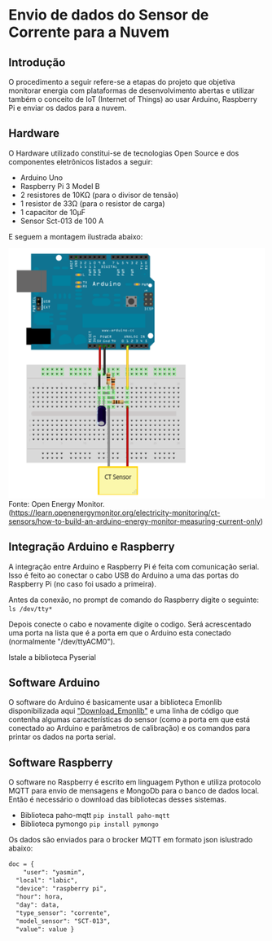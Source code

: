 # Envio de dados do Sensor de Corrente para a Nuvem

## Introdução
O procedimento a seguir refere-se a etapas do projeto que objetiva monitorar energia com plataformas de desenvolvimento abertas e utilizar também o conceito de IoT (Internet of Things) ao usar Arduino, Raspberry Pi e enviar os dados para a nuvem.

## Hardware
O Hardware utilizado constitui-se de tecnologias Open Source e dos componentes eletrônicos listados a seguir:

* Arduino Uno
* Raspberry Pi 3 Model B
* 2 resistores de 10KΩ (para o divisor de tensão)
* 1 resistor de 33Ω (para o resistor de carga)
* 1 capacitor de 10µF
* Sensor Sct-013 de 100 A

E seguem a montagem ilustrada abaixo:

![sct_arduino](docs/sct_arduino.png)
Fonte: Open Energy Monitor. (https://learn.openenergymonitor.org/electricity-monitoring/ct-sensors/how-to-build-an-arduino-energy-monitor-measuring-current-only)

## Integração Arduino e Raspberry
A integração entre Arduino e Raspberry Pi é feita com comunicação serial. Isso é feito ao conectar o cabo USB do Arduino a uma das portas do Raspberry Pi (no caso foi usado a primeira).

Antes da conexão, no prompt de comando do Raspberry digite o seguinte:
```ls /dev/tty* ```

Depois conecte o cabo e novamente digite o codigo. Será acrescentado uma porta na lista que é a porta em que o Arduino esta conectado (normalmente "/dev/ttyACM0").

Istale a biblioteca Pyserial

## Software Arduino
O software do Arduino é basicamente usar a biblioteca Emonlib disponibilizada aqui ["Download_Emonlib"](https://github.com/openenergymonitor/EmonLib) e uma linha de código que contenha algumas características do sensor (como a porta em que está conectado ao Arduino e parâmetros de calibração) e os comandos para printar os dados na porta serial.

## Software Raspberry
O software no Raspberry é escrito em linguagem Python e utiliza protocolo MQTT para envio de mensagens e MongoDb para o banco de dados local. Então é necessário o download das bibliotecas desses sistemas.

* Biblioteca paho-mqtt
``` pip install paho-mqtt ```
* Biblioteca pymongo
``` pip install pymongo ```

Os dados são enviados para o brocker MQTT em formato json islustrado abaixo:
```
doc = {
    "user": "yasmin",
  "local": "labic",
  "device": "raspberry pi",
  "hour": hora,
  "day": data,
  "type_sensor": "corrente",
  "model_sensor": "SCT-013",
  "value": value }
  ```
